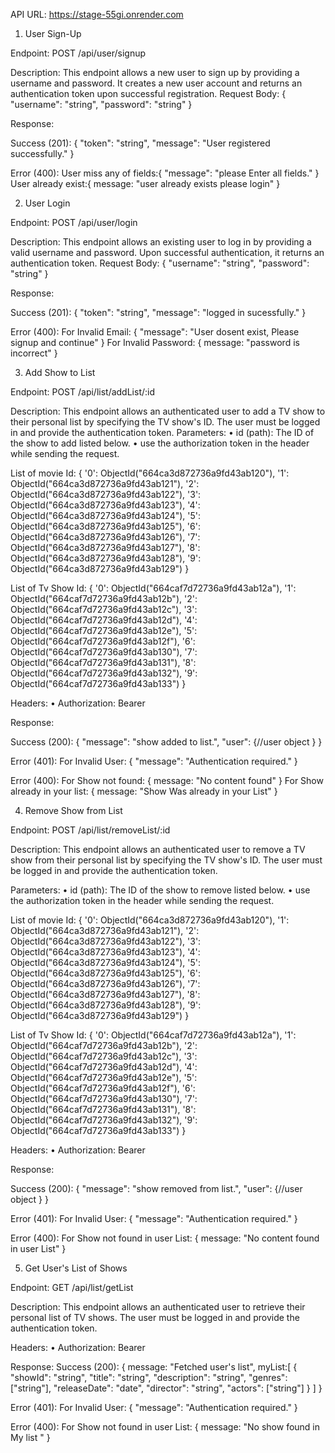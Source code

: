 API URL: https://stage-55gi.onrender.com


1. User Sign-Up

Endpoint: POST /api/user/signup

Description: This endpoint allows a new user to sign up by providing a username and password. It creates a new user account and returns an authentication token upon successful registration.
Request Body:
{ "username": "string", "password": "string" }

Response:

Success (201):
{ "token": "string", "message": "User registered successfully." }

Error (400):
User miss any of fields:{ "message": "please Enter all fields." }
User already exist:{
message: "user already exists please login" 
}

2. User Login

Endpoint: POST /api/user/login

Description: This endpoint allows an existing user to log in by providing a valid username and password. Upon successful authentication, it returns an authentication token. Request Body:
{ "username": "string", "password": "string" }

Response:

Success (201):
{ "token": "string", "message": "logged in sucessfully." }

Error (400):
For Invalid Email: { "message": "User dosent exist, Please signup and continue" }
For Invalid Password: {
message: "password is incorrect" 
} 

3. Add Show to List

Endpoint: POST /api/list/addList/:id

Description: This endpoint allows an authenticated user to add a TV show to their personal list by specifying the TV show's ID. The user must be logged in and provide the authentication token.
Parameters:
•	id (path): The ID of the show to add listed below.
•	use the authorization token in the header while sending the request.

List of movie Id:
{ '0': ObjectId("664ca3d872736a9fd43ab120"),
 '1': ObjectId("664ca3d872736a9fd43ab121"), 
'2': ObjectId("664ca3d872736a9fd43ab122"), 
'3': ObjectId("664ca3d872736a9fd43ab123"), 
'4': ObjectId("664ca3d872736a9fd43ab124"), 
'5': ObjectId("664ca3d872736a9fd43ab125"), 
'6': ObjectId("664ca3d872736a9fd43ab126"), 
'7': ObjectId("664ca3d872736a9fd43ab127"), 
'8': ObjectId("664ca3d872736a9fd43ab128"), 
'9': ObjectId("664ca3d872736a9fd43ab129") }

List of Tv Show Id:
{ '0': ObjectId("664caf7d72736a9fd43ab12a"), 
'1': ObjectId("664caf7d72736a9fd43ab12b"),
 '2': ObjectId("664caf7d72736a9fd43ab12c"),
 '3': ObjectId("664caf7d72736a9fd43ab12d"), 
'4': ObjectId("664caf7d72736a9fd43ab12e"),
 '5': ObjectId("664caf7d72736a9fd43ab12f"),
 '6': ObjectId("664caf7d72736a9fd43ab130"), 
'7': ObjectId("664caf7d72736a9fd43ab131"), 
'8': ObjectId("664caf7d72736a9fd43ab132"),
 '9': ObjectId("664caf7d72736a9fd43ab133") }

Headers:
•	Authorization: Bearer <token>

Response:

Success (200):
{ "message": "show added to list.", "user": {//user object } }

Error (401):
For Invalid User: { "message": "Authentication required." }

Error (400):
For Show not found: {
message: "No content found" 
}
For Show already in your list: {
message: "Show Was already in your List" 
}

4. Remove Show from List

Endpoint: POST /api/list/removeList/:id

Description: This endpoint allows an authenticated user to remove a TV show from their personal list by specifying the TV show's ID. The user must be logged in and provide the authentication token.

Parameters:
•	id (path): The ID of the show to remove listed below.
•	use the authorization token in the header while sending the request.

List of movie Id:
{ '0': ObjectId("664ca3d872736a9fd43ab120"),
 '1': ObjectId("664ca3d872736a9fd43ab121"), 
'2': ObjectId("664ca3d872736a9fd43ab122"), 
'3': ObjectId("664ca3d872736a9fd43ab123"), 
'4': ObjectId("664ca3d872736a9fd43ab124"),
 '5': ObjectId("664ca3d872736a9fd43ab125"),
 '6': ObjectId("664ca3d872736a9fd43ab126"),
 '7': ObjectId("664ca3d872736a9fd43ab127"), 
'8': ObjectId("664ca3d872736a9fd43ab128"),
 '9': ObjectId("664ca3d872736a9fd43ab129") }

List of Tv Show Id:
{ '0': ObjectId("664caf7d72736a9fd43ab12a"),
 '1': ObjectId("664caf7d72736a9fd43ab12b"),
 '2': ObjectId("664caf7d72736a9fd43ab12c"),
 '3': ObjectId("664caf7d72736a9fd43ab12d"),
 '4': ObjectId("664caf7d72736a9fd43ab12e"),
 '5': ObjectId("664caf7d72736a9fd43ab12f"),
 '6': ObjectId("664caf7d72736a9fd43ab130"),
 '7': ObjectId("664caf7d72736a9fd43ab131"),
 '8': ObjectId("664caf7d72736a9fd43ab132"),
 '9': ObjectId("664caf7d72736a9fd43ab133") }

Headers:
•	Authorization: Bearer <token>

Response:

Success (200):
{ "message": "show removed from list.", "user": {//user object } }

Error (401):
For Invalid User: { "message": "Authentication required." }

Error (400):
For Show not found in user List: {
message: "No content found in user List" 
}

5. Get User's List of Shows

Endpoint: GET /api/list/getList

Description: This endpoint allows an authenticated user to retrieve their personal list of TV shows. The user must be logged in and provide the authentication token.

Headers:
•	Authorization: Bearer <token>

Response:
Success (200):
{
message: "Fetched user's list",
myList:[ { "showId": "string", "title": "string", "description": "string", "genres": ["string"], "releaseDate": "date", "director": "string", "actors": ["string"] } ]
}

Error (401):
For Invalid User: { "message": "Authentication required." }

Error (400):
For Show not found in user List: {
message: "No show found in My list " 
}

